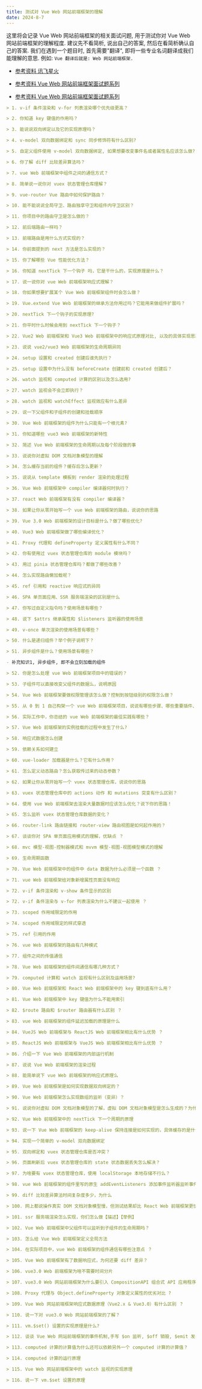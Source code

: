 ```yaml
---
title: 测试对 Vue Web 网站前端框架的理解
date: 2024-8-7
---
```

这里将会记录 Vue Web 网站前端框架的相关面试问题, 用于测试你对 Vue Web 网站前端框架的理解程度. 建议先不看简析, 说出自己的答案, 然后在看简析确认自己的答案.
我们在遇到一个题目时, 首先需要"翻译", 即将一些专业名词翻译成我们能理解的意思. 例如: `Vue 翻译后就是: Web 网站前端框架.`

- [参考资料 讯飞星火](https://xinghuo.xfyun.cn/desk)

- [参考资料 Vue Web 网站前端框架面试题系列](https://github.com/57code/vue-interview)

- [参考资料 Vue Web 网站前端框架面试题系列](https://cchroot.github.io/interview/pages/interview%20questions/vue%E5%9F%BA%E7%A1%80%E9%9D%A2%E8%AF%95%E9%A2%98.html)

``` md
> 1. v-if 条件渲染和 v-for 列表渲染哪个优先级更高？
```

``` md
> 2. 你知道 key 键值的作用吗？
```

``` md
> 3. 能说说双向绑定以及它的实现原理吗？
```

``` md
> 4. v-model 双向数据绑定和 sync 同步修饰符有什么区别?
```

``` md
> 5. 自定义组件使用 v-model 双向数据绑定, 如果想要改变事件名或者属性名应该怎么做?
```

``` md
> 6. 你了解 diff 比较差异算法吗？
```

``` md
> 7. vue Web 前端框架中组件之间的通信方式？
```

``` md
> 8. 简单说一说你对 vuex 状态管理仓库理解？
```

``` md
> 9. vue-router Vue 路由中如何保护路由？
```

``` md
> 10. 能不能说说全局守卫、路由独享守卫和组件内守卫区别？
```

``` md
> 11. 你项目中的路由守卫是怎么做的？
```

``` md
> 12. 前后端路由一样吗？
```

``` md
> 13. 前端路由是用什么方式实现的？
```

``` md
> 14. 你前面提到的 next 方法是怎么实现的？
```

``` md
> 15. 你了解哪些 Vue 性能优化方法？
```

``` md
> 16. 你知道 nextTick 下一个钩子 吗，它是干什么的，实现原理是什么？
```

``` md
> 17. 说一说你对 vue Web 前端框架响应式理解？
```

``` md
> 18. 你如果想要扩展某个 Vue Web 前端框架组件时会怎么做？
```

``` md
> 19. Vue.extend Vue Web 前端框架的继承方法你用过吗？它能用来做组件扩展吗？
```

``` md
> 20. nextTick 下一个钩子的实现原理?
```

``` md
> 21. 你平时什么时候会用到 nextTick 下一个钩子？
```

``` md
> 22. Vue2 Web 前端框架和 Vue3 Web 前端框架中的响应式原理对比, 以及的具体实现思路
```

``` md
> 23. 说说 vue2/vue3 Web 前端框架的生命周期异同
```

``` md
> 24. setup 设置和 created 创建后谁先执行？
```

``` md
> 25. setup 设置中为什么没有 beforeCreate 创建前和 created 创建后？
```

``` md
> 26. watch 监视和 computed 计算的区别以及怎么选用?
```

``` md
> 27. watch 监视会不会立即执行？
```

``` md
> 28. watch 监视和 watchEffect 监视效应有什么差异
```

``` md
> 29. 说一下父组件和子组件的创建和挂载顺序
```

``` md
> 30. Vue Web 前端框架的组件为什么只能有一个根元素?
```

``` md
> 31. 你知道哪些 vue3 Web 前端框架的新特性
```

``` md
> 32. 简述 Vue Web 前端框架的生命周期以及每个阶段做的事
```

``` md
> 33. 说说你对虚拟 DOM 文档对象模型的理解
```

``` md
> 34. 怎么缓存当前的组件？缓存后怎么更新？
```

``` md
> 35. 说说从 template 模板到 render 渲染的处理过程
```

``` md
> 36. Vue Web 前端框架中 compiler 编译器何时执行？
```

``` md
> 37. react Web 前端框架有没有 compiler 编译器？
```

``` md
> 38. 如果让你从零开始写一个 vue Web 前端框架的路由，说说你的思路
```

``` md
> 39. Vue 3.0 Web 前端框架的设计目标是什么？做了哪些优化?
```

``` md
> 40. Vue3 Web 前端框架做了哪些编译优化？
```

``` md
> 41. Proxy 代理和 defineProperty 定义属性有什么不同？
```

``` md
> 42. 你有使用过 vuex 状态管理仓库的 module 模块吗？
```

``` md
> 43. 用过 pinia 状态管理仓库吗？都做了哪些改善？
```

``` md
> 44. 怎么实现路由懒加载呢？
```

``` md
> 45. ref 引用和 reactive 响应式的异同
```

``` md
> 46. SPA 单页面应用、SSR 服务端渲染的区别是什么
```

``` md
> 47. 你写过自定义指令吗？使用场景有哪些？
```

``` md
> 48. 说下 $attrs 继承属性和 $listeners 监听器的使用场景
```

``` md
> 49. v-once 单次渲染的使用场景有哪些？
```

``` md
> 50. 什么是递归组件？举个例子说明下？
```

``` md
> 51. 异步组件是什么？使用场景有哪些？

- 补充知识1, 异步组件, 即不会立刻加载的组件
```

``` md
> 52. 你是怎么处理 vue Web 前端框架项目中的错误的？
```

``` md
> 53. 子组件可以直接改变父组件的数据么，说明原因
```

``` md
> 54. Vue Web 前端框架要做权限管理该怎么做？控制到按钮级别的权限怎么做？
```

``` md
> 55. 从 0 到 1 自己构架一个 vue Web 前端框架项目，说说有哪些步骤、哪些重要插件、目录结构你会怎么组织
```

``` md
> 56. 实际工作中，你总结的 vue Web 前端框架的最佳实践有哪些？
```

``` md
> 57. Vue Web 前端框架的实例挂载的过程中发生了什么?
```

``` md
> 58. 响应式数据怎么创建
```

``` md
> 59. 依赖关系如何建立
```

``` md
> 60. vue-loader 加载器是什么？它有什么作用？
```

``` md
> 61. 怎么定义动态路由？怎么获取传过来的动态参数？
```

``` md
> 62. 如果让你从零开始写一个 vuex 状态管理仓库，说说你的思路
```

``` md
> 63. vuex 状态管理仓库中的 actions 动作 和 mutations 突变有什么区别？
```

``` md
> 64. 使用 vue Web 前端框架去渲染大量数据时应该怎么优化？说下你的思路！
```

``` md
> 65. 怎么监听 vuex 状态管理仓库数据的变化？
```

``` md
> 66. router-link 路由链接和 router-view 路由视图是如何起作用的？
```

``` md
> 67. 谈谈你对 SPA 单页面应用模式的理解，优缺点 ？
```

``` md
> 68. mvc 模型-视图-控制器模式和 mvvm 模型-视图-视图模型模式的理解
```

``` md
> 69. 生命周期函数
```

``` md
> 70. Vue Web 前端框架中的组件中 data 数据为什么必须是一个函数 ？
```

``` md
> 71. vue Web 前端框架给对象新增属性页面没有响应
```

``` md
> 72. v-if 条件渲染和 v-show 条件显示的区别
```

``` md
> 72. v-if 条件渲染与 v-for 列表渲染为什么不建议一起使用 ？
```

``` md
> 73. scoped 作用域限定的作用
```

``` md
> 74. scoped 作用域限定的样式穿透
```

``` md
> 75. ref 引用的作用
```

``` md
> 76. vue Web 前端框架的路由有几种模式
```

``` md
> 77. 组件之间的传值通信
```

``` md
> 78. Vue Web 前端框架的组件间通信有哪几种方式？
```

``` md
> 79. computed 计算和 watch 监视有什么区别及运用场景?
```

``` md
> 80. Vue Web 前端框架和 React Web 前端框架中的 key 键到底有什么用？
```

``` md
> 81. Vue Web 前端框架中 key 键值为什么不能用索引
```

``` md
> 82. $route 路由和 $router 路由器有什么区别 ？
```

``` md
> 83. vue Web 前端框架的组件延迟加载的原理是什么
```

``` md
> 84. VueJS Web 前端框架与 ReactJS Web 前端框架相比有什么优势 ？
```

``` md
> 85. ReactJS Web 前端框架与 VueJS Web 前端框架相比有什么优势 ？
```

``` md
> 86. 介绍一下 Vue Web 前端框架的内部运行机制
```

``` md
> 87. 说说 Vue Web 前端框架的渲染过程
```

``` md
> 88. 能简单说下 vue Web 前端框架的响应式原理么
```

``` md
> 89. Vue Web 前端框架是如何实现数据双向绑定的？
```

``` md
> 90. Vue Web 前端框架怎么实现数组的监听（变异）？
```

``` md
> 91. 说说你对虚拟 DOM 文档对象模型的了解，虚拟 DOM 文档对象模型是怎么生成的？为什么要用虚拟 DOM 文档对象模型?
```

``` md
> 92. Vue Web 前端框架中的 nextTick 下一个周期的原理
```

``` md
> 93. 说一下 Vue Web 前端框架的 keep-alive 保持连接是如何实现的，具体缓存的是什么？
```

``` md
> 94. 实现一个简单的 v-model 双向数据绑定
```

``` md
> 95. 双向绑定和 vuex 状态管理仓库是否冲突？
```

``` md
> 96. 页面刷新后 vuex 状态管理仓库的 state 状态数据丢失怎么解决？
```

``` md
> 97. 为啥要有 vuex 状态管理仓库，使用 localStorage 本地存储不行么？
```

``` md
> 98. vue Web 前端框架的组件里写的原生 addEventListeners 添加事件监听器监听事件，要手动去销毁吗？为什么？
```

``` md
> 99. diff 比较差异算法时间复杂度多少，为什么
```

``` md
> 100. 网上都说操作真实 DOM 文档对象模型慢，但测试结果却比 React Web 前端框架更快，为什么？
```

``` md
> 101. ssr 服务端渲染怎么实现，你们怎么做【描述】【举例】
```

``` md
> 102. Vue Web 前端框架中父组件可以监听到子组件的生命周期吗？
```

``` md
> 103. 怎么给 Vue Web 前端框架定义全局方法
```

``` md
> 104. 在实际项目中，vue Web 前端框架的组件通信有哪些注意点 ？
```

``` md
> 105. Vue Web 前端框架有了数据响应式，为何还要 diff 差异？
```

``` md
> 106. vue3.0 Web 前端框架为啥不需要时间分片
```

``` md
> 107. vue3.0 Web 网站前端框架为什么要引入 CompositionAPI 组合式 API 应用程序接口？
```

``` md
> 108. Proxy 代理与 Object.defineProperty 对象定义属性的优劣对比 ?
```

``` md
> 109. Vue Web 网站前端框架响应式数据原理（Vue2.x & Vue3.0）有什么区别 ？
```

``` md
> 110. 说一下对 vue3.0 Web 网站前端框架的了解？
```

``` md
> 111. vm.$set() 设置的实现原理是什么?
```

``` md
> 112. 谈谈 Vue Web 网站前端框架的事件机制,手写 $on 监听, $off 销毁, $emit 发布, $once 单次
```

``` md
> 113. computed 计算的计算值为什么还可以依赖另外一个 computed 计算的计算值？
```

``` md
> 114. computed 计算的运行原理
```

``` md
> 115. Vue Web 网站前端框架中的 watch 监视的实现原理
```

``` md
> 116. 说一下 vm.$set 设置的原理
```